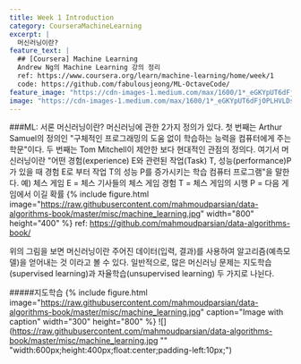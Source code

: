 ```yaml
---
title: Week 1 Introduction
category: CourseraMachineLearning
excerpt: |
  머신러닝이란?
feature_text: |
  ## [Coursera] Machine Learning
  Andrew Ng의 Machine Learning 강의 정리
  ref: https://www.coursera.org/learn/machine-learning/home/week/1
  code: https://github.com/fabulousjeong/ML-OctaveCode/
feature_image: "https://cdn-images-1.medium.com/max/1600/1*_eGKYpUT6dFjOPLHVLDsFw.png"
image: "https://cdn-images-1.medium.com/max/1600/1*_eGKYpUT6dFjOPLHVLDsFw.png"
---
```

###ML: 서론
머신러닝이란?
머신러닝에 관한 2가지 정의가 있다. 첫 번째는 Arthur Samuel의 정의인 "구체적인 프로그래밍의 도움 없이 학습하는 능력을 컴퓨터에게 주는 학문"이다. 두 번째는 Tom Mitchell이 제안한 보다 현대적인 관점의 정의다. 여기서 머신러닝이란 "어떤 경험(experience) E와 관련된 작업(Task) T, 성능(performance)P가 있을 때 경험 E로 부터 작업 T의 성능 P를 증가시키는 학습 컴퓨터 프로그램"을 말한다.
예) 체스 게임
E = 체스 기사들의 체스 게임 경험
T = 체스 게임의 시행
P = 다음 게임에서 이길 확률
{% include figure.html image="https://raw.githubusercontent.com/mahmoudparsian/data-algorithms-book/master/misc/machine_learning.jpg" width="800" height="400" %}
ref: https://github.com/mahmoudparsian/data-algorithms-book/

위의 그림을 보면 머신러닝이란 주어진 데이터(입력, 결과)를 사용하여 알고리즘(예측모델)을 얻어내는 것 이라고 볼 수 있다. 일반적으로, 많은 머신러닝 문제는 지도학습(supervised learning)과 자율학습(unsupervised learning) 두 가지로 나뉜다.

#####지도학습
{% include figure.html image="https://raw.githubusercontent.com/mahmoudparsian/data-algorithms-book/master/misc/machine_learning.jpg" caption="Image with caption" width="300" height="800" %}
![](https://raw.githubusercontent.com/mahmoudparsian/data-algorithms-book/master/misc/machine_learning.jpg "" "width:600px;height:400px;float:center;padding-left:10px;")